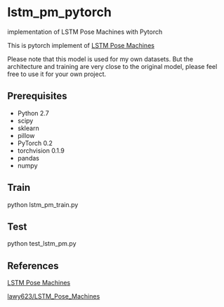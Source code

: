 # lstm_pm_pytorch
implementation of LSTM Pose Machines with Pytorch

This is pytorch implement of [LSTM Pose Machines](https://arxiv.org/pdf/1712.06316.pdf)

Please note that this model is used for my own datasets. But the architecture and training are very close to the original model, please feel free to use it for your own project.



## Prerequisites
* Python 2.7
* scipy
* sklearn
* pillow
* PyTorch 0.2
* torchvision 0.1.9
* pandas
* numpy


## Train
python lstm_pm_train.py


## Test
python test_lstm_pm.py


## References
[LSTM Pose Machines](https://arxiv.org/pdf/1712.06316.pdf)

[lawy623/LSTM_Pose_Machines](https://github.com/lawy623/LSTM_Pose_Machines)

